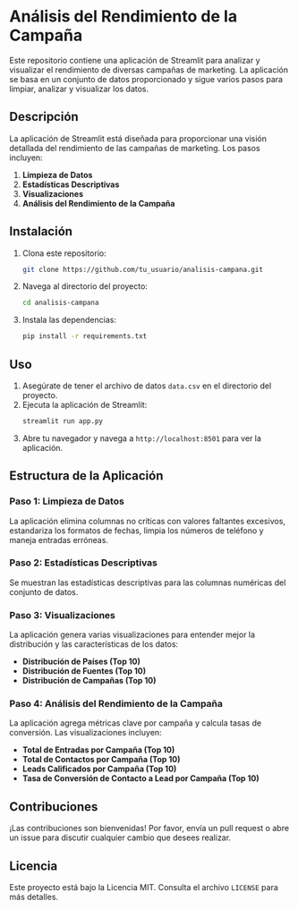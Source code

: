 # Análisis del Rendimiento de la Campaña

Este repositorio contiene una aplicación de Streamlit para analizar y visualizar el rendimiento de diversas campañas de marketing. La aplicación se basa en un conjunto de datos proporcionado y sigue varios pasos para limpiar, analizar y visualizar los datos.

## Descripción

La aplicación de Streamlit está diseñada para proporcionar una visión detallada del rendimiento de las campañas de marketing. Los pasos incluyen:

1. **Limpieza de Datos**
2. **Estadísticas Descriptivas**
3. **Visualizaciones**
4. **Análisis del Rendimiento de la Campaña**

## Instalación

1. Clona este repositorio:
    ```sh
    git clone https://github.com/tu_usuario/analisis-campana.git
    ```
2. Navega al directorio del proyecto:
    ```sh
    cd analisis-campana
    ```
3. Instala las dependencias:
    ```sh
    pip install -r requirements.txt
    ```

## Uso

1. Asegúrate de tener el archivo de datos `data.csv` en el directorio del proyecto.
2. Ejecuta la aplicación de Streamlit:
    ```sh
    streamlit run app.py
    ```
3. Abre tu navegador y navega a `http://localhost:8501` para ver la aplicación.

## Estructura de la Aplicación

### Paso 1: Limpieza de Datos

La aplicación elimina columnas no críticas con valores faltantes excesivos, estandariza los formatos de fechas, limpia los números de teléfono y maneja entradas erróneas.

### Paso 2: Estadísticas Descriptivas

Se muestran las estadísticas descriptivas para las columnas numéricas del conjunto de datos.

### Paso 3: Visualizaciones

La aplicación genera varias visualizaciones para entender mejor la distribución y las características de los datos:

- **Distribución de Países (Top 10)**
- **Distribución de Fuentes (Top 10)**
- **Distribución de Campañas (Top 10)**

### Paso 4: Análisis del Rendimiento de la Campaña

La aplicación agrega métricas clave por campaña y calcula tasas de conversión. Las visualizaciones incluyen:

- **Total de Entradas por Campaña (Top 10)**
- **Total de Contactos por Campaña (Top 10)**
- **Leads Calificados por Campaña (Top 10)**
- **Tasa de Conversión de Contacto a Lead por Campaña (Top 10)**

## Contribuciones

¡Las contribuciones son bienvenidas! Por favor, envía un pull request o abre un issue para discutir cualquier cambio que desees realizar.

## Licencia

Este proyecto está bajo la Licencia MIT. Consulta el archivo `LICENSE` para más detalles.
